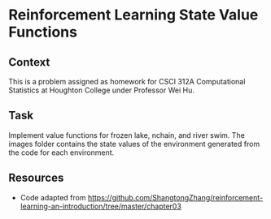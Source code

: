 # Reinforcement Learning State Value Functions
## Context
This is a problem assigned as homework for CSCI 312A Computational Statistics at Houghton College under Professor Wei Hu. 
## Task
Implement value functions for frozen lake, nchain, and river swim. The images folder contains the state values of the environment generated from the code for each environment.
## Resources
- Code adapted from https://github.com/ShangtongZhang/reinforcement-learning-an-introduction/tree/master/chapter03